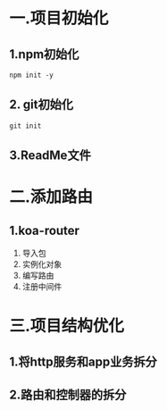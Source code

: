 # 一.项目初始化

## 1.npm初始化

``` 
npm init -y
```

## 2. git初始化

``` 
git init
```

## 3.ReadMe文件

# 二.添加路由

## 1.koa-router

1. 导入包
2. 实例化对象
3. 编写路由
4. 注册中间件

# 三.项目结构优化

## 1.将http服务和app业务拆分

## 2.路由和控制器的拆分

